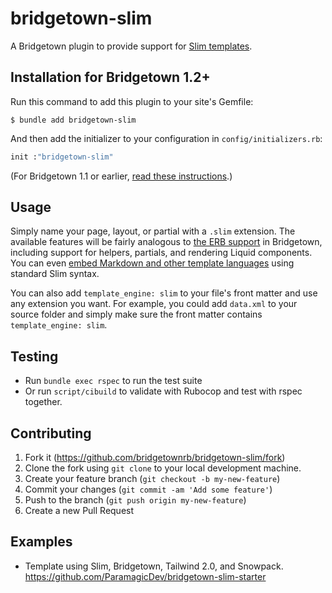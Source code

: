 # bridgetown-slim

A Bridgetown plugin to provide support for [Slim templates](http://slim-lang.com).

## Installation for Bridgetown 1.2+

Run this command to add this plugin to your site's Gemfile:

```shell
$ bundle add bridgetown-slim
```

And then add the initializer to your configuration in `config/initializers.rb`:

```ruby
init :"bridgetown-slim"
```

(For Bridgetown 1.1 or earlier, [read these instructions](https://github.com/bridgetownrb/bridgetown-slim/tree/v1.1.1).)

## Usage

Simply name your page, layout, or partial with a `.slim` extension. The available features will be fairly analogous to [the ERB support](https://www.bridgetownrb.com/docs/template-engines/erb-and-beyond#haml-and-slim) in Bridgetown, including support for helpers, partials, and rendering Liquid components. You can even [embed Markdown and other template languages](https://github.com/slim-template/slim#embedded-engines-markdown-) using standard Slim syntax.

You can also add `template_engine: slim` to your file's front matter and use any extension you want. For example, you could add `data.xml` to your source folder and simply make sure the front matter contains `template_engine: slim`.

## Testing

* Run `bundle exec rspec` to run the test suite
* Or run `script/cibuild` to validate with Rubocop and test with rspec together.

## Contributing

1. Fork it (https://github.com/bridgetownrb/bridgetown-slim/fork)
2. Clone the fork using `git clone` to your local development machine.
3. Create your feature branch (`git checkout -b my-new-feature`)
4. Commit your changes (`git commit -am 'Add some feature'`)
5. Push to the branch (`git push origin my-new-feature`)
6. Create a new Pull Request


## Examples

- Template using Slim, Bridgetown, Tailwind 2.0, and Snowpack. https://github.com/ParamagicDev/bridgetown-slim-starter
